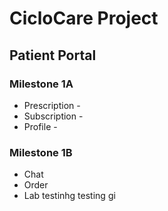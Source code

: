 # CicloCare Project 
## Patient Portal
### Milestone 1A
* Prescription -
* Subscription  -
* Profile - 

### Milestone 1B
- Chat 
- Order 
- Lab
testinhg testing gi
